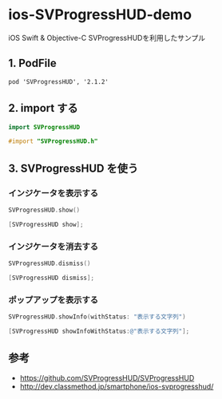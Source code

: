# ios-SVProgressHUD-demo
iOS Swift & Objective-C SVProgressHUDを利用したサンプル

## 1. PodFile

```
pod 'SVProgressHUD', '2.1.2'
```

## 2. import する

```swift
import SVProgressHUD
```

```objectivec
#import "SVProgressHUD.h"
```

## 3. SVProgressHUD を使う
### インジケータを表示する

```swift
SVProgressHUD.show()
```

```objectivec
[SVProgressHUD show];
```

### インジケータを消去する

```swift
SVProgressHUD.dismiss()
```

```objectivec
[SVProgressHUD dismiss];
```

### ポップアップを表示する


```swift
SVProgressHUD.showInfo(withStatus: "表示する文字列")
```

```objectivec
[SVProgressHUD showInfoWithStatus:@"表示する文字列"];
```

## 参考
- https://github.com/SVProgressHUD/SVProgressHUD
- http://dev.classmethod.jp/smartphone/ios-svprogresshud/